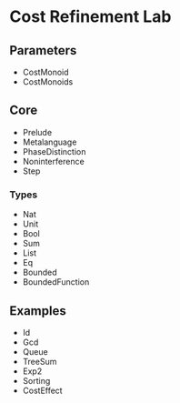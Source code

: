 # Cost Refinement Lab

## Parameters
- CostMonoid
- CostMonoids

## Core
- Prelude
- Metalanguage
- PhaseDistinction
- Noninterference
- Step

### Types
- Nat
- Unit
- Bool
- Sum
- List
- Eq
- Bounded
- BoundedFunction

## Examples
- Id
- Gcd
- Queue
- TreeSum
- Exp2
- Sorting
- CostEffect
